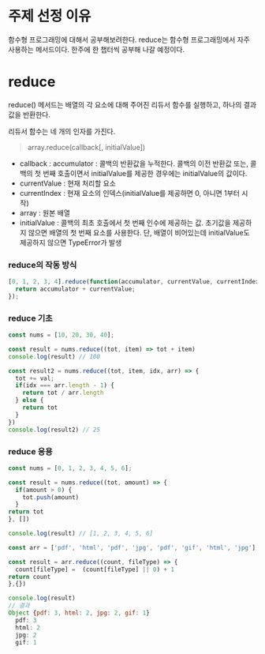 # 주제 선정 이유
함수형 프로그래밍에 대해서 공부해보려한다. reduce는 함수형 프로그래밍에서 자주 사용하는 메서드이다. 한주에 한 챕터씩 공부해 나갈 예정이다.

# reduce

reduce() 메서드는 배열의 각 요소에 대해 주어진 리듀서 함수를 실행하고, 하나의 결과값을 반환한다.

리듀서 함수는 네 개의 인자를 가진다.

> array.reduce(callback[, initialValue])

- callback : accumulator : 콜백의 반환값을 누적한다. 콜백의 이전 반환값 또는, 콜백의 첫 번째 호출이면서 initialValue를 제공한 경우에는 initialValue의 값이다.
- currentValue : 현재 처리할 요소
- currentIndex : 현재 요소의 인덱스(initialValue를 제공하면 0, 아니면 1부터 시작)
- array : 원본 배열
- initialValue : 콜백의 최초 호출에서 첫 번째 인수에 제공하는 값. 초기값을 제공하지 않으면 배열의 첫 번째 요소를 사용한다. 단, 배열이 비어있는데 initialValue도 제공하지 않으면 TypeError가 발생

### reduce의 작동 방식

```jsx
[0, 1, 2, 3, 4].reduce(function(accumulator, currentValue, currentIndex, array) {
  return accumulator + currentValue;
});
```

### reduce 기초

```jsx
const nums = [10, 20, 30, 40];

const result = nums.reduce((tot, item) => tot + item)
console.log(result) // 100

const result2 = nums.reduce((tot, item, idx, arr) => {
  tot += val;
  if(idx === arr.length - 1) {
    return tot / arr.length
  } else {
    return tot
  }
})
console.log(result2) // 25
```

### reduce 응용

```jsx
const nums = [0, 1, 2, 3, 4, 5, 6];

const result = nums.reduce((tot, amount) => {
  if(amount > 0) {
    tot.push(amount)
  }
return tot
}, [])

console.log(result) // [1, 2, 3, 4, 5, 6]

```

```jsx
const arr = ['pdf', 'html', 'pdf', 'jpg', 'pdf', 'gif', 'html', 'jpg'];

const result = arr.reduce((count, fileType) => {
  count[fileType] =  (count[fileType] || 0) + 1
return count
},{})

console.log(result)
// 결과
Object {pdf: 3, html: 2, jpg: 2, gif: 1}
  pdf: 3
  html: 2
  jpg: 2
  gif: 1
```
